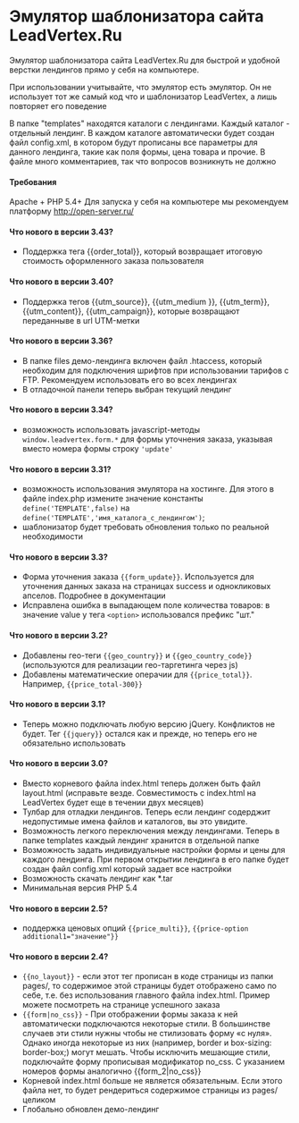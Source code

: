 Эмулятор шаблонизатора сайта LeadVertex.Ru
===================

Эмулятор шаблонизатора сайта LeadVertex.Ru для быстрой и удобной верстки лендингов прямо у себя на компьютере.

При использовании учитывайте, что эмулятор есть эмулятор. Он не использует тот же самый код что и шаблонизатор LeadVertex, а лишь повторяет его поведение

В папке "templates" находятся каталоги с лендингами. Каждый каталог - отдельный лендинг. В каждом каталоге автоматически будет создан файл config.xml, в котором
будут прописаны все параметры для данного лендинга, такие как поля формы, цена товара и прочие. В файле много комментариев, так что вопросов возникнуть не должно

#### Требования
Apache + PHP 5.4+
Для запуска у себя на компьютере мы рекомендуем платформу http://open-server.ru/

#### Что нового в версии 3.43?

- Поддержка тега {{order_total}}, который возвращает итоговую стоимость оформленного заказа пользователя

#### Что нового в версии 3.40?

- Поддержка тегов {{utm_source}}, {{utm_medium }}, {{utm_term}}, {{utm_content}}, {{utm_campaign}}, которые возвращают переданныве в url UTM-метки

#### Что нового в версии 3.36?

- В папке files демо-лендинга включен файл .htaccess, который необходим для подключения шрифтов при использовании тарифов с FTP. Рекомендуем использовать его во всех лендингах
- В отладочной панели теперь выбран текущий лендинг

#### Что нового в версии 3.34?

- возможность использовать javascript-методы ```window.leadvertex.form.*``` для формы уточнения заказа, указывая вместо номера формы строку ```'update'```

#### Что нового в версии 3.31?

- возможность использования эмулятора на хостинге. Для этого в файле index.php измените значение константы ```define('TEMPLATE',false)``` на ```define('TEMPLATE','имя_каталога_с_лендингом')```;
- шаблонизатор будет требовать обновления только по реальной необходимости

#### Что нового в версии 3.3?

- Форма уточнения заказа ```{{form_update}}```. Используется для уточнения данных заказа на страницах success и однокликовых апселов. Подробнее в документации
- Исправлена ошибка в выпадающем поле количества товаров: в значение value у тега ```<option>``` использовался префикс "шт."

#### Что нового в версии 3.2?

- Добавлены гео-теги ```{{geo_country}}``` и ```{{geo_country_code}}``` (используются для реализации гео-таргетинга через js)
- Добавлены математические операчии для ```{{price_total}}```. Например, ```{{price_total-300}}```

#### Что нового в версии 3.1?

- Теперь можно подключать любую версию jQuery. Конфликтов не будет. Тег ```{{jquery}}``` остался как и прежде, но теперь его не обязательно использовать

#### Что нового в версии 3.0?

- Вместо корневого файла index.html теперь должен быть файл layout.html (исправьте везде. Совместимость c index.html на LeadVertex будет еще в течении двух месяцев)
- Тулбар для отладки лендингов. Теперь если лендинг содерджит недопустимые имена файлов и каталогов, вы это увидите.
- Возможность легкого переключения между лендингами. Теперь в папке templates каждый лендинг хранится в отдельной папке
- Возможность задать индивидуальные настройки формы и цены для каждого лендинга. При первом открытии лендинга в его папке будет создан файл config.xml который задает все настройки
- Возможность скачать лендинг как *.tar
- Минимальная версия PHP 5.4

#### Что нового в версии 2.5?

- поддержка ценовых опций ```{{price_multi}}```, ```{{price-option additional1="значение"}}```

#### Что нового в версии 2.4?

- ```{{no_layout}}``` - если этот тег прописан в коде страницы из папки pages/, то содержимое этой страницы будет отображено само по себе, т.е. без использования главного файла index.html. Пример можете посмотреть на странице успешного заказа
- ```{{form|no_css}}``` - При отображении формы заказа к ней автоматически подключаются некоторые стили. В большинстве случаев эти стили нужны чтобы не стилизовать форму «с нуля». Однако иногда некоторые из них (например, border и box-sizing: border-box;) могут мешать. Чтобы исключить мешающие стили, подключайте форму прописывая модификатор no_css. С указанием номеров формы аналогично {{form_2|no_css}}
- Корневой index.html больше не является обязательным. Если этого файла нет, то будет рендериться содержимое страницы из pages/ целиком
- Глобально обновлен демо-лендинг